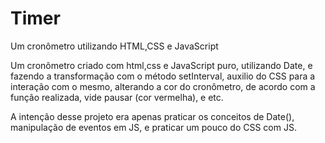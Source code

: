 # Timer

Um cronômetro utilizando HTML,CSS e JavaScript


Um cronômetro criado com html,css e JavaScript puro, utilizando Date, e fazendo a transformação com o método setInterval, auxilio do CSS para a interação com o mesmo, alterando a cor do cronômetro, de acordo com a função realizada, vide pausar (cor vermelha), e etc.











A intenção desse projeto era apenas praticar os conceitos de Date(), manipulação de eventos em JS, e praticar um pouco do CSS com JS.
